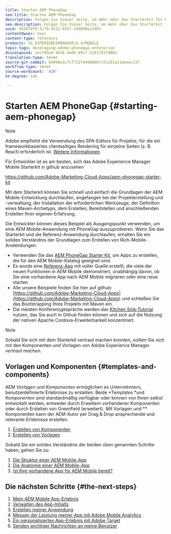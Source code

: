 ```yaml
---
title: Starten AEM PhoneGap
seo-title: Starten AEM PhoneGap
description: Folgen Sie dieser Seite, um mehr über das Starterkit für Entwickler zu erfahren.
seo-description: Folgen Sie dieser Seite, um mehr über das Starterkit für Entwickler zu erfahren.
uuid: 952bf9f9-5c79-4212-91b7-1d3850ec2402
contentOwner: User
content-type: reference
products: SG_EXPERIENCEMANAGER/6.4/MOBILE
topic-tags: developing-adobe-phonegap-enterprise
discoiquuid: 2ecf05ed-4e56-4e0b-89cf-5161741f9001
translation-type: tm+mt
source-git-commit: 64090e3c7cf722f44968467c51291a11aeeec237
workflow-type: tm+mt
source-wordcount: '420'
ht-degree: 14%

---
```



# Starten AEM PhoneGap {#starting-aem-phonegap}

>[!NOTE]
>
>Adobe empfiehlt die Verwendung des SPA-Editors für Projekte, für die ein frameworkbasiertes clientseitiges Rendering für einzelne Seiten (z. B. React) erforderlich ist. [Weitere Informationen](/help/sites-developing/spa-overview.md)

Für Entwickler ist es am besten, sich das Adobe Experience Manager Mobile Starterkit in github anzusehen

https://github.com/Adobe-Marketing-Cloud-Apps/aem-phonegap-starter-kit

Mit dem Starterkit können Sie schnell und einfach die Grundlagen der AEM Mobile-Entwicklung durchlaufen, angefangen bei der Projekterstellung und -verwaltung, der Installation der erforderlichen Werkzeuge, der Definition eines Maven-Archetyps, dem Erstellen, Bereitstellen und anschließenden Erstellen Ihrer eigenen Erfahrung.

Die Entwickler können dieses Beispiel als Ausgangspunkt verwenden, um eine AEM Mobile-Anwendung mit PhoneGap auszuprobieren. Wenn Sie das Starterkit und die Referenz-Anwendung durchlaufen, erhalten Sie ein solides Verständnis der Grundlagen zum Erstellen von Rich-Mobile-Anwendungen.

* Verwenden Sie das [AEM PhoneGap Starter Kit](https://github.com/Adobe-Marketing-Cloud-Apps/aem-phonegap-starter-kit), um Apps zu erstellen, die für den AEM Mobile-Katalog geeignet sind.
* Es wurde eine [Referenz-App](https://github.com/Adobe-Marketing-Cloud-Apps/aem-mobile-hybrid-reference) mit voller Quelle erstellt, die viele der neuen Funktionen in AEM Mobile demonstriert, unabhängig davon, ob Sie eine vorhandene App nach AEM Mobile migrieren oder eine neue starten.
* Alle unsere Beispiele finden Sie hier auf github: [https://github.com/Adobe-Marketing-Cloud-Apps](https://github.com/Adobe-Marketing-Cloud-Apps) und schließen Sie das Bootstrapping Ihres Projekts mit Maven ein.
* Die meisten Konferenzgespräche werden das [Kitchen Sink-Tutorial](https://github.com/blefebvre/aem-phonegap-kitchen-sink) nutzen, das Sie auch in Github finden können und sich auf die Nutzung der nativen Apache Cordova-Erweiterbarkeit konzentriert.

>[!NOTE]
>
>Sobald Sie sich mit dem Starterkit vertraut machen konnten, sollten Sie sich mit den Komponenten und Vorlagen von Adobe Experience Manager *vertraut machen.*

## Vorlagen und Komponenten {#templates-and-components}

AEM *Vorlagen* und *Komponenten* ermöglichen es Unternehmern, benutzerdefinierte Erlebnisse zu erstellen. Beide *Templates *und *Komponenten* sind standardmäßig verfügbar oder können von Ihnen selbst entwickelt werden, entweder durch Erweitern vorhandener Komponenten oder durch Erstellen von Greenfield (erweitert). *Mit* Vorlagen und  ** Komponenten kann der AEM-Autor per Drag &amp; Drop ansprechende und relevante Erlebnisse erstellen.

1. [Erstellen von Komponenten](/help/sites-developing/components.md)
1. [Erstellen von Vorlagen](/help/sites-developing/templates.md)

Sobald Sie ein solides Verständnis der beiden oben genannten Schritte haben, gehen Sie zu:

1. [Die Struktur einer AEM Mobile-App](/help/mobile/phonegap-structure-an-app.md)
1. [Die Anatomie einer AEM Mobile-App](/help/mobile/phonegap-apps-arch.md)
1. [Ist Ihre vorhandene App für AEM Mobile bereit?](/help/mobile/phonegap-adding-content-to-imported-app.md)

## Die nächsten Schritte {#the-next-steps}

1. [Mein AEM Mobile App-Erlebnis](/help/mobile/starting-aem-phonegap-app.md) 
1. [Verwalten des App-Inhalts](/help/mobile/phonegap-manage-app-content.md) 
1. [Erstellen meiner Anwendung](/help/mobile/building-app-mobile-phonegap.md) 
1. [Messen der Leistung meiner App mit Adobe Mobile Analytics](/help/mobile/phonegap-intro-to-app-analytics.md) 
1. [Ein personalisiertes App-Erlebnis mit Adobe Target](/help/mobile/phonegap-aem-mobile-content-personalization.md) 
1. [Senden wichtiger Nachrichten an meine Benutzer](/help/mobile/phonegap-push-notifications.md) 
